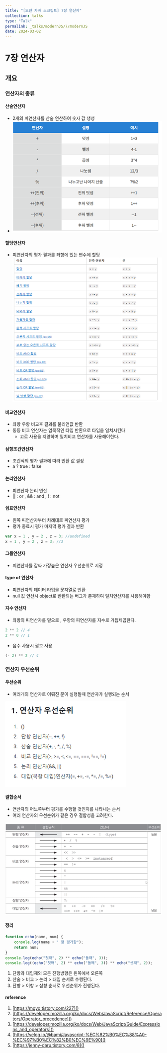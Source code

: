 ```yaml
---
title: "[모던 자바 스크립트] 7장 연산자"
collection: talks
type: "Talk"
permalink: _talks/modernJS/7/modernJS
date: 2024-03-02
---
```


# 7장 연산자

## 개요

### 연산자의 종류

#### 산술연산자
- 2개의 피연산자를 산술 연산하여 숫자 값 생성
- ![alt text](image-3.png)
#### 할당연산자
- 피연산자의 평가 결과를 좌항에 있는 변수에 할당
  ![alt text](image-2.png)
#### 비교연산자
- 좌항 우항 비교후 결과를 불리언값 반환
- 동등 비교 연산자는 암묵적인 타입 반환으로 타입을 일치시킨다
    - 고로 사용을 지양하며 일치비교 연산자를 사용해야한다.
#### 삼항조건연산자
- 조건식의 평가 결과에 따라 반환 값 결정
- a ? true : false
#### 논리연산자
- 피연산자 논리 연산
- || : or , && : and , ! : not
#### 쉼표연산자
- 왼쪽 피연산자부터 차례대로 피연산자 평가
- 평가 종료시 평가 마지막 평가 결과 반환
```javascript
var x = 1 , y = 2 , z = 3; //undefined
x = 1 , y = 2 , z = 3; //3
```
#### 그룹연산자
- 피연산자를 감싸 가장높은 연산자 우선순위로 지정
#### type of 연산자
- 피연산자의 데이터 타입을 문자열로 반환
- null 값 연산시 object로 반환되는 버그가 존재하여 일치연산자를 사용해야함
#### 지수 연산자
- 좌항의 피연산자를 밑으로 , 우항의 피연산자를 지수로 거듭제곱한다.
```javascript
2 ** 2 // 4
2 ** 0 // 1
```
- 음수 사용시 괄호 사용
```javascript
(- 2) ** 2 // 4

```

### 연산자 우선순위
#### 우선순위
- 여러개의 연산자로 이뤄진 문이 실행될때 연산자가 실행되는 순서

![alt text](image.png)

#### 결합순서
- 연산자의 어느쪽부터 평가를 수행할 것인지를 나타내는 순서
- 여러 연산자의 우선순위가 같은 경우 결합성을 고려한다.

![alt text](image-1.png)

#### 정리

```javascript
function echo(name, num) {
    console.log(name + " 항 평가함");
    return num;
}
console.log(echo("첫째", 2) ** echo("둘째", 3));
console.log((echo("첫째", 2) ** echo("둘째", 3)) ** echo("셋째", 2));
```



1. 단항과 대입제외 모든 진행방향은 왼쪽에서 오른쪽
2. 산술 > 비교 > 논리 > 대입 순서로 수행된다.
3. 단항 > 이항 > 삼항 순서로 우선순위가 진행된다.




#### reference
1. [https://mgyo.tistory.com/227]()
2. [https://developer.mozilla.org/ko/docs/Web/JavaScript/Reference/Operators/Operator_precedence]()
3. [https://developer.mozilla.org/ko/docs/Web/JavaScript/Guide/Expressions_and_operators]()
4. [https://velog.io/@bami/Javascript-%EC%82%B0%EC%88%A0-%EC%97%B0%EC%82%B0%EC%9E%90]()
5. [https://jenny-daru.tistory.com/8]()

